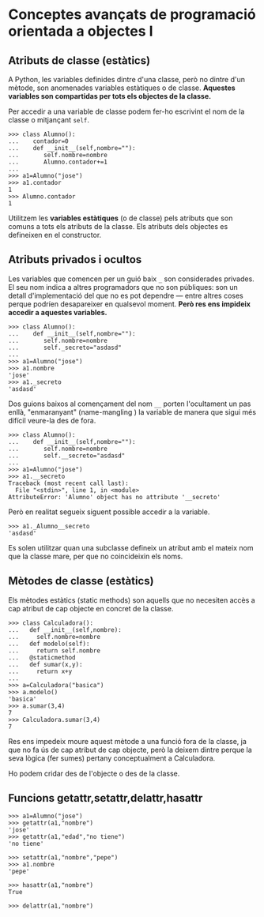# Conceptes avançats de programació orientada a objectes I

## Atributs de classe (estàtics)

A Python, les variables definides dintre d'una classe, però no dintre d'un mètode, son anomenades variables estàtiques o de classe. **Aquestes variables son compartidas per tots els objectes de la classe.**

Per accedir a una variable de classe podem fer-ho escrivint el nom de la classe o mitjançant `self`.

	>>> class Alumno():
	...    contador=0
	...    def __init__(self,nombre=""):
	...       self.nombre=nombre
	...       Alumno.contador+=1
	... 
	>>> a1=Alumno("jose")
	>>> a1.contador
	1
	>>> Alumno.contador
	1

Utilitzem les **variables estàtiques** (o de classe) pels atributs que son comuns a tots els atributs de la classe. Els atributs dels objectes es defineixen en el constructor.

## Atributs privados i ocultos

Les variables que comencen per un guió baix `_` son considerades privades. El seu nom indica a altres programadors que no son públiques: son un detall d'implementació del que no es pot dependre — entre altres coses perque podríen desapareixer en qualsevol moment. **Però res ens impideix accedir a aquestes variables.**

	>>> class Alumno():
	...    def __init__(self,nombre=""):
	...       self.nombre=nombre
	...       self._secreto="asdasd"
	... 
	>>> a1=Alumno("jose")
	>>> a1.nombre
	'jose'
	>>> a1._secreto
	'asdasd'

Dos guions baixos al començament del nom `__` porten l'ocultament un pas enllà, "enmaranyant" (name-mangling ) la variable de manera que sigui més difícil veure-la des de fora.

	>>> class Alumno():
	...    def __init__(self,nombre=""):
	...       self.nombre=nombre
	...       self.__secreto="asdasd"
	... 
	>>> a1=Alumno("jose")
	>>> a1.__secreto
	Traceback (most recent call last):
	  File "<stdin>", line 1, in <module>
	AttributeError: 'Alumno' object has no attribute '__secreto'

Però en realitat segueix siguent possible accedir a la variable.

	>>> a1._Alumno__secreto
	'asdasd'

Es solen utilitzar quan una subclasse defineix un atribut amb el mateix nom que la classe mare, per que no coincideixin els noms.


## Mètodes de classe (estàtics)

Els mètodes estàtics (static methods) son aquells que no necesiten accès a cap atribut de cap objecte en concret de la classe.

	>>> class Calculadora():
	...   def __init__(self,nombre):
	...     self.nombre=nombre
	...   def modelo(self):
	...     return self.nombre
	...   @staticmethod
	...   def sumar(x,y):
	...     return x+y
	... 
	>>> a=Calculadora("basica")
	>>> a.modelo()
	'basica'
	>>> a.sumar(3,4)
	7
	>>> Calculadora.sumar(3,4)
	7

Res ens impedeix moure aquest mètode a una funció fora de la classe, ja que no fa ús de cap atribut de cap objecte, però la deixem dintre perque la seva lògica (fer sumes) pertany conceptualment a Calculadora.

Ho podem cridar des de l'objecte o des de la classe.

## Funcions getattr,setattr,delattr,hasattr

	>>> a1=Alumno("jose")
	>>> getattr(a1,"nombre")
	'jose'
	>>> getattr(a1,"edad","no tiene")
	'no tiene'

	>>> setattr(a1,"nombre","pepe")
	>>> a1.nombre
	'pepe'

	>>> hasattr(a1,"nombre")
	True

	>>> delattr(a1,"nombre")

